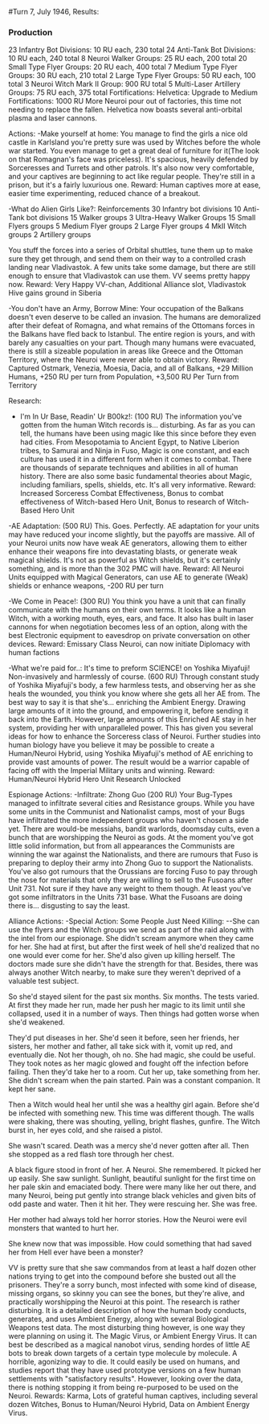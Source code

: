 #Turn 7, July 1946, Results:

### Production
23 Infantry Bot Divisions: 10 RU each, 230 total
24 Anti-Tank Bot Divisions: 10 RU each, 240 total
8 Neuroi Walker Groups: 25 RU each, 200 total
20 Small Type Flyer Groups: 20 RU each, 400 total
7 Medium Type Flyer Groups: 30 RU each, 210 total
2 Large Type Flyer Groups: 50 RU each, 100 total
3 Neuroi Witch Mark II Group: 900 RU total
5 Multi-Laser Artillery Groups: 75 RU each, 375 total
Fortifications:
Helvetica: Upgrade to Medium Fortifications: 1000 RU
More Neuroi pour out of factories, this time not needing to replace the fallen. Helvetica now boasts several anti-orbital plasma and laser cannons.

Actions:
-Make yourself at home:
You manage to find the girls a nice old castle in Karlsland you're pretty sure was used by Witches before the whole war started. You even manage to get a great deal of furniture for it(The look on that Romagnan's face was priceless). It's spacious, heavily defended by Sorceresses and Turrets and other patrols. It's also now very comfortable, and your captives are beginning to act like regular people. They're still in a prison, but it's a fairly luxurious one.
Reward: Human captives more at ease, easier time experimenting, reduced chance of a breakout.

-What do Alien Girls Like?:
Reinforcements
30 Infantry bot divisions
10 Anti-Tank bot divisions
15 Walker groups
3 Ultra-Heavy Walker Groups
15 Small Flyers groups
5 Medium Flyer groups
2 Large Flyer groups
4 MkII Witch groups
2 Artillery groups


You stuff the forces into a series of Orbital shuttles, tune them up to make sure they get through, and send them on their way to a controlled crash landing near Vladivastok. A few units take some damage, but there are still enough to ensure that Vladivastok can use them. VV seems pretty happy now.
Reward: Very Happy VV-chan, Additional Alliance slot, Vladivastok Hive gains ground in Siberia


-You don't have an Army, Borrow Mine:
Your occupation of the Balkans doesn't even deserve to be called an invasion. The humans are demoralized after their defeat of Romagna, and what remains of the Ottomans forces in the Balkans have fled back to Istanbul. The entire region is yours, and with barely any casualties on your part. Though many humans were evacuated, there is still a sizeable population in areas like Greece and the Ottoman Territory, where the Neuroi were never able to obtain victory.
Reward: Captured Ostmark, Venezia, Moesia, Dacia, and all of Balkans, +29 Million Humans, +250 RU per turn from Population, +3,500 RU Per Turn from Territory

Research:
- I'm In Ur Base, Readin' Ur B00kz!: (100 RU)
The information you've gotten from the human Witch records is... disturbing. As far as you can tell, the humans have been using magic like this since before they even had cities. From Mesopotamia to Ancient Egypt, to Native Liberion tribes, to Samurai and Ninja in Fuso, Magic is one constant, and each culture has used it in a different form when it comes to combat. There are thousands of separate techniques and abilities in all of human history. There are also some basic fundamental theories about Magic, including familiars, spells, shields, etc. It's all very informative.
Reward: Increased Sorceress Combat Effectiveness, Bonus to combat effectiveness of Witch-based Hero Unit, Bonus to research of Witch-Based Hero Unit

-AE Adaptation: (500 RU)
This. Goes. Perfectly.
AE adaptation for your units may have reduced your income slightly, but the payoffs are massive. All of your Neuroi units now have weak AE generators, allowing them to
either enhance their weapons fire into devastating blasts, or generate weak magical shields. It's not as powerful as Witch shields, but it's certainly something, and is more than the 302 PMC will have.
Reward: All Neuroi Units equipped with Magical Generators, can use AE to generate (Weak) shields or enhance weapons, -200 RU per turn

-We Come in Peace!: (300 RU)
You think you have a unit that can finally communicate with the humans on their own terms. It looks like a human Witch, with a working mouth, eyes, ears, and face. It also has built in laser cannons for when negotiation becomes less of an option, along with the best Electronic equipment to eavesdrop on private conversation on other devices.
Reward: Emissary Class Neuroi, can now initiate Diplomacy with human factions

-What we're paid for..: It's time to preform SCIENCE! on Yoshika Miyafuji! Non-invasively and harmlessly of course. (600 RU)
Through constant study of Yoshika Miyafuji's body, a few harmless tests, and observing her as she heals the wounded, you think you know where she gets all her AE from.
The best way to say it is that she's... enriching the Ambient Energy. Drawing large amounts of it into the ground, and empowering it, before sending it back into the Earth. However, large amounts of this Enriched AE stay in her system, providing her with unparalleled power.
This has given you several ideas for how to enhance the Sorceress class of Neuroi.
Further studies into human biology have you believe it may be possible to create a Human/Neuroi Hybrid, using Yoshika Miyafuji's method of AE enriching to provide vast amounts of power. The result would be a warrior capable of facing off with the Imperial Military units and winning.
Reward: Human/Neuroi Hybrid Hero Unit Research Unlocked

Espionage Actions:
-Infiltrate: Zhong Guo (200 RU)
Your Bug-Types managed to infiltrate several cities and Resistance groups. While you have some units in the Communist and Nationalist camps, most of your Bugs have infiltrated the more independent groups who haven't chosen a side yet. There are would-be messiahs, bandit warlords, doomsday cults, even a bunch that are worshipping the Neuroi as gods. At the moment you've got little solid information, but from all appearances the Communists are winning the war against the Nationalists, and there are rumours that Fuso is preparing to deploy their army into Zhong Guo to support the Nationalists.
You've also got rumours that the Orussians are forcing Fuso to pay through the nose for materials that only they are willing to sell to the Fusoans after Unit 731. Not sure if they have any weight to them though.
At least you've got some infiltrators in the Units 731 base. What the Fusoans are doing there is... disgusting to say the least.

Alliance Actions:
-Special Action: Some People Just Need Killing:
--She can use the flyers and the Witch groups we send as part of the raid along with the intel from our espionage.
She didn't scream anymore when they came for her. She had at first, but after the first week of hell she'd realized that no one would ever come for her. She'd also given up killing herself. The doctors made sure she didn't have the strength for that. Besides, there was always another Witch nearby, to make sure they weren't deprived of a valuable test subject.


So she'd stayed silent for the past six months. Six months. The tests varied. At first they made her run, made her push her magic to its limit until she collapsed, used it in a number of ways. Then things had gotten worse when she'd weakened.


They'd put diseases in her. She'd seen it before, seen her friends, her sisters, her mother and father, all take sick with it, vomit up red, and eventually die. Not her though, oh no. She had magic, she could be useful. They took notes as her magic glowed and fought off the infection before failing. Then they'd take her to a room. Cut her up, take something from her. She didn't scream when the pain started. Pain was a constant companion. It kept her sane.


Then a Witch would heal her until she was a healthy girl again. Before she'd be infected with something new.
This time was different though. The walls were shaking, there was shouting, yelling, bright flashes, gunfire. The Witch burst in, her eyes cold, and she raised a pistol.


She wasn't scared. Death was a mercy she'd never gotten after all.
Then she stopped as a red flash tore through her chest.


A black figure stood in front of her. A Neuroi. She remembered. It picked her up easily. She saw sunlight. Sunlight, beautiful sunlight for the first time on her pale skin and emaciated body. There were many like her out there, and many Neuroi, being put gently into strange black vehicles and given bits of odd paste and water.
Then it hit her. They were rescuing her. She was free.


Her mother had always told her horror stories. How the Neuroi were evil monsters that wanted to hurt her.

She knew now that was impossible. How could something that had saved her from Hell ever have been a monster?

VV is pretty sure that she saw commandos from at least a half dozen other nations trying to get into the compound before she busted out all the prisoners. They're a sorry bunch, most infected with some kind of disease, missing organs, so skinny you can see the bones, but they're alive, and practically worshipping the Neuroi at this point.
The research is rather disturbing. It is a detailed description of how the human body conducts, generates, and uses Ambient Energy, along with several Biological Weapons test data.
The most disturbing thing however, is one way they were planning on using it.
The Magic Virus, or Ambient Energy Virus. It can best be described as a magical nanobot virus, sending hordes of little AE bots to break down targets of a certain type molecule by molecule. A horrible, agonizing way to die. It could easily be used on humans, and studies report that they have used prototype versions on a few human settlements with "satisfactory results".
However, looking over the data, there is nothing stopping it from being re-purposed to be used on the Neuroi.
Rewards: Karma, Lots of grateful human captives, including several dozen Witches, Bonus to Human/Neuroi Hybrid, Data on Ambient Energy Virus.
